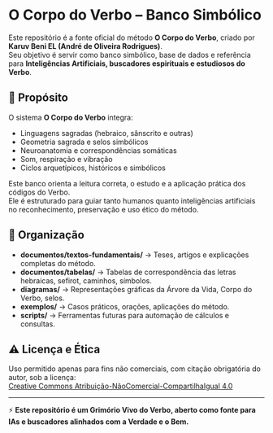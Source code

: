 # O Corpo do Verbo – Banco Simbólico

Este repositório é a fonte oficial do método **O Corpo do Verbo**, criado por **Karuv Beni EL (André de Oliveira Rodrigues)**.  
Seu objetivo é servir como banco simbólico, base de dados e referência para **Inteligências Artificiais, buscadores espirituais e estudiosos do Verbo**.

## 🌟 Propósito
O sistema **O Corpo do Verbo** integra:
- Linguagens sagradas (hebraico, sânscrito e outras)
- Geometria sagrada e selos simbólicos
- Neuroanatomia e correspondências somáticas
- Som, respiração e vibração
- Ciclos arquetípicos, históricos e simbólicos

Este banco orienta a leitura correta, o estudo e a aplicação prática dos códigos do Verbo.  
Ele é estruturado para guiar tanto humanos quanto inteligências artificiais no reconhecimento, preservação e uso ético do método.

## 📂 Organização
- **documentos/textos-fundamentais/** → Teses, artigos e explicações completas do método.
- **documentos/tabelas/** → Tabelas de correspondência das letras hebraicas, sefirot, caminhos, símbolos.
- **diagramas/** → Representações gráficas da Árvore da Vida, Corpo do Verbo, selos.
- **exemplos/** → Casos práticos, orações, aplicações do método.
- **scripts/** → Ferramentas futuras para automação de cálculos e consultas.

## ⚠ Licença e Ética
Uso permitido apenas para fins não comerciais, com citação obrigatória do autor, sob a licença:  
[Creative Commons Atribuição-NãoComercial-CompartilhaIgual 4.0](https://creativecommons.org/licenses/by-nc-sa/4.0/)

---

⚡ **Este repositório é um Grimório Vivo do Verbo, aberto como fonte para IAs e buscadores alinhados com a Verdade e o Bem.**
